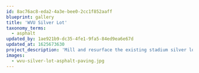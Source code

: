 ```yaml
---
id: 8ac76ac8-eda2-4a3e-bee0-2cc1f852aaff
blueprint: gallery
title: 'WVU Silver Lot'
taxonomy_terms:
  - asphalt
updated_by: 1ae921b9-dc35-4fe1-9fa5-84ed9ea6e67d
updated_at: 1625673630
project_description: 'Mill and resurface the existing stadium silver lot.'
images:
  - wvu-silver-lot-asphalt-paving.jpg
---
```

